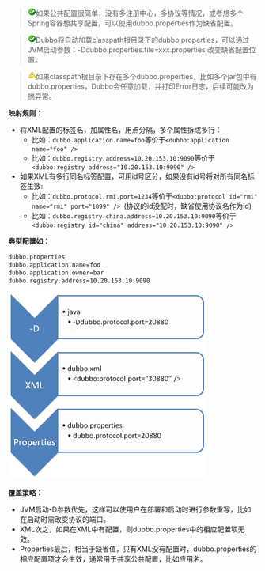 > ![check](../sources/images/check.gif)如果公共配置很简单，没有多注册中心，多协议等情况，或者想多个Spring容器想共享配置，可以使用dubbo.properties作为缺省配置。

> ![check](../sources/images/check.gif)Dubbo将自动加载classpath根目录下的dubbo.properties，可以通过JVM启动参数：-Ddubbo.properties.file=xxx.properties 改变缺省配置位置。

> ![warning](../sources/images/warning-3.gif)如果classpath根目录下存在多个dubbo.properties，比如多个jar包中有dubbo.properties，Dubbo会任意加载，并打印Error日志，后续可能改为抛异常。

**映射规则：**
* 将XML配置的标签名，加属性名，用点分隔，多个属性拆成多行：  
    * 比如：`dubbo.application.name=foo`等价于`<dubbo:application name="foo" />` 
    * 比如：`dubbo.registry.address=10.20.153.10:9090`等价于`<dubbo:registry address="10.20.153.10:9090" /> `  
* 如果XML有多行同名标签配置，可用id号区分，如果没有id号将对所有同名标签生效:  
    * 比如：`dubbo.protocol.rmi.port=1234`等价于`<dubbo:protocol id="rmi" name="rmi" port="1099" /> `(协议的id没配时，缺省使用协议名作为id)
    * 比如：`dubbo.registry.china.address=10.20.153.10:9090`等价于`<dubbo:registry id="china" address="10.20.153.10:9090" />`

**典型配置如：**
``` properties
dubbo.properties
dubbo.application.name=foo
dubbo.application.owner=bar
dubbo.registry.address=10.20.153.10:9090
```
![properties-override](../sources/images/dubbo-properties-override.jpg)

**覆盖策略：**
* JVM启动-D参数优先，这样可以使用户在部署和启动时进行参数重写，比如在启动时需改变协议的端口。
* XML次之，如果在XML中有配置，则dubbo.properties中的相应配置项无效。
* Properties最后，相当于缺省值，只有XML没有配置时，dubbo.properties的相应配置项才会生效，通常用于共享公共配置，比如应用名。

